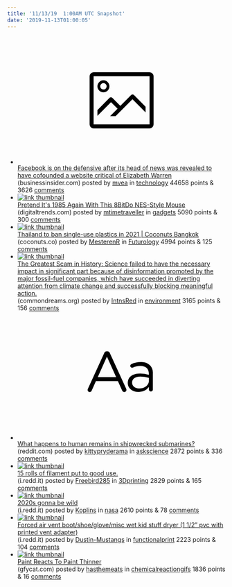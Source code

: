 ```yaml
---
title: '11/13/19  1:00AM UTC Snapshot'
date: '2019-11-13T01:00:05'
---
```

<ul>
<li><a href='https://www.businessinsider.com/facebook-news-chief-cofounded-site-that-has-attacked-elizabeth-warren-2019-11'><svg version='1.1' viewBox='-34 -14 104 64' preserveAspectRatio='xMidYMid meet' xmlns='http://www.w3.org/2000/svg' xmlns:xlink='http://www.w3.org/1999/xlink'>
    <title>link thumbnail</title>
    <path d='M32,4H4A2,2,0,0,0,2,6V30a2,2,0,0,0,2,2H32a2,2,0,0,0,2-2V6A2,2,0,0,0,32,4ZM4,30V6H32V30Z'></path>
    <path d='M8.92,14a3,3,0,1,0-3-3A3,3,0,0,0,8.92,14Zm0-4.6A1.6,1.6,0,1,1,7.33,11,1.6,1.6,0,0,1,8.92,9.41Z'></path>
    <path d='M22.78,15.37l-5.4,5.4-4-4a1,1,0,0,0-1.41,0L5.92,22.9v2.83l6.79-6.79L16,22.18l-3.75,3.75H15l8.45-8.45L30,24V21.18l-5.81-5.81A1,1,0,0,0,22.78,15.37Z'></path>
</svg></a><div><div class='linkTitle'><a href='https://www.businessinsider.com/facebook-news-chief-cofounded-site-that-has-attacked-elizabeth-warren-2019-11'>Facebook is on the defensive after its head of news was revealed to have cofounded a website critical of Elizabeth Warren</a></div>(businessinsider.com) posted by <a href='https://www.reddit.com/user/mvea'>mvea</a> in <a href='https://www.reddit.com/r/technology'>technology</a> 44658 points & 3626 <a href='https://www.reddit.com/r/technology/comments/dv9nlr/facebook_is_on_the_defensive_after_its_head_of/'>comments</a></div></li>

<li><a href='https://www.digitaltrends.com/gaming/8bitdo-nes-style-mouse/'><img src='https://a.thumbs.redditmedia.com/6NRuTacF6BTo0dSNdPyzXRpVYKSYBaqjOwYcn61F3r8.jpg' alt='link thumbnail'></a><div><div class='linkTitle'><a href='https://www.digitaltrends.com/gaming/8bitdo-nes-style-mouse/'>Pretend It's 1985 Again With This 8BitDo NES-Style Mouse</a></div>(digitaltrends.com) posted by <a href='https://www.reddit.com/user/mtimetraveller'>mtimetraveller</a> in <a href='https://www.reddit.com/r/gadgets'>gadgets</a> 5090 points & 300 <a href='https://www.reddit.com/r/gadgets/comments/dv8m12/pretend_its_1985_again_with_this_8bitdo_nesstyle/'>comments</a></div></li>

<li><a href='https://coconuts.co/bangkok/news/thailand-to-ban-single-use-plastics-in-2021/'><img src='https://b.thumbs.redditmedia.com/3LWN0MQDjEKTnHuVtg-Xl0KphG7YgXqwLu1G3Q8iyiU.jpg' alt='link thumbnail'></a><div><div class='linkTitle'><a href='https://coconuts.co/bangkok/news/thailand-to-ban-single-use-plastics-in-2021/'>Thailand to ban single-use plastics in 2021 | Coconuts Bangkok</a></div>(coconuts.co) posted by <a href='https://www.reddit.com/user/MesterenR'>MesterenR</a> in <a href='https://www.reddit.com/r/Futurology'>Futurology</a> 4994 points & 125 <a href='https://www.reddit.com/r/Futurology/comments/dv8ueh/thailand_to_ban_singleuse_plastics_in_2021/'>comments</a></div></li>

<li><a href='https://www.commondreams.org/views/2019/11/11/greatest-scam-history-how-energy-companies-took-us-all'><img src='https://b.thumbs.redditmedia.com/ay6e92jInDy-a8x_zT3RxOYFcj6hr_gk1P33nxkZwsY.jpg' alt='link thumbnail'></a><div><div class='linkTitle'><a href='https://www.commondreams.org/views/2019/11/11/greatest-scam-history-how-energy-companies-took-us-all'>The Greatest Scam in History: Science failed to have the necessary impact in significant part because of disinformation promoted by the major fossil-fuel companies, which have succeeded in diverting attention from climate change and successfully blocking meaningful action.</a></div>(commondreams.org) posted by <a href='https://www.reddit.com/user/IntnsRed'>IntnsRed</a> in <a href='https://www.reddit.com/r/environment'>environment</a> 3165 points & 156 <a href='https://www.reddit.com/r/environment/comments/dv47rv/the_greatest_scam_in_history_science_failed_to/'>comments</a></div></li>

<li><a href='https://www.reddit.com/r/askscience/comments/dv2aqw/what_happens_to_human_remains_in_shipwrecked/'><svg version='1.1' viewBox='-34 -12 104 64' preserveAspectRatio='xMidYMid slice' xmlns='http://www.w3.org/2000/svg' xmlns:xlink='http://www.w3.org/1999/xlink'>
    <title>text link thumbnail</title>
    <path d='M12.19,8.84a1.45,1.45,0,0,0-1.4-1h-.12a1.46,1.46,0,0,0-1.42,1L1.14,26.56a1.29,1.29,0,0,0-.14.59,1,1,0,0,0,1,1,1.12,1.12,0,0,0,1.08-.77l2.08-4.65h11l2.08,4.59a1.24,1.24,0,0,0,1.12.83,1.08,1.08,0,0,0,1.08-1.08,1.64,1.64,0,0,0-.14-.57ZM6.08,20.71l4.59-10.22,4.6,10.22Z'>
    </path>
    <path d='M32.24,14.78A6.35,6.35,0,0,0,27.6,13.2a11.36,11.36,0,0,0-4.7,1,1,1,0,0,0-.58.89,1,1,0,0,0,.94.92,1.23,1.23,0,0,0,.39-.08,8.87,8.87,0,0,1,3.72-.81c2.7,0,4.28,1.33,4.28,3.92v.5a15.29,15.29,0,0,0-4.42-.61c-3.64,0-6.14,1.61-6.14,4.64v.05c0,2.95,2.7,4.48,5.37,4.48a6.29,6.29,0,0,0,5.19-2.48V26.9a1,1,0,0,0,1,1,1,1,0,0,0,1-1.06V19A5.71,5.71,0,0,0,32.24,14.78Zm-.56,7.7c0,2.28-2.17,3.89-4.81,3.89-1.94,0-3.61-1.06-3.61-2.86v-.06c0-1.8,1.5-3,4.2-3a15.2,15.2,0,0,1,4.22.61Z'>
    </path>
</svg></a><div><div class='linkTitle'><a href='https://www.reddit.com/r/askscience/comments/dv2aqw/what_happens_to_human_remains_in_shipwrecked/'>What happens to human remains in shipwrecked submarines?</a></div>(reddit.com) posted by <a href='https://www.reddit.com/user/kittypryderama'>kittypryderama</a> in <a href='https://www.reddit.com/r/askscience'>askscience</a> 2872 points & 336 <a href='https://www.reddit.com/r/askscience/comments/dv2aqw/what_happens_to_human_remains_in_shipwrecked/'>comments</a></div></li>

<li><a href='https://i.redd.it/mmtbskikm5y31.jpg'><img src='https://b.thumbs.redditmedia.com/_pE6wiNEo1rSXFjyRXDroazpY9U7q5Eukd1e-R_H1jo.jpg' alt='link thumbnail'></a><div><div class='linkTitle'><a href='https://i.redd.it/mmtbskikm5y31.jpg'>15 rolls of filament put to good use.</a></div>(i.redd.it) posted by <a href='https://www.reddit.com/user/Freebird285'>Freebird285</a> in <a href='https://www.reddit.com/r/3Dprinting'>3Dprinting</a> 2829 points & 165 <a href='https://www.reddit.com/r/3Dprinting/comments/dv2a6g/15_rolls_of_filament_put_to_good_use/'>comments</a></div></li>

<li><a href='https://i.redd.it/seikvb6y48y31.jpg'><img src='https://b.thumbs.redditmedia.com/8I0Ff4YKtPV_6KzgZtyCYtTmQwOXvXU3lfEN1SzA2fA.jpg' alt='link thumbnail'></a><div><div class='linkTitle'><a href='https://i.redd.it/seikvb6y48y31.jpg'>2020s gonna be wild</a></div>(i.redd.it) posted by <a href='https://www.reddit.com/user/Koplins'>Koplins</a> in <a href='https://www.reddit.com/r/nasa'>nasa</a> 2610 points & 78 <a href='https://www.reddit.com/r/nasa/comments/dv7o86/2020s_gonna_be_wild/'>comments</a></div></li>

<li><a href='https://i.redd.it/poa1p8mxg9y31.jpg'><img src='https://b.thumbs.redditmedia.com/j2RJdJpABbSQ1Yx-O4RUHnD39GCiOuIpCrmGKZ83qhQ.jpg' alt='link thumbnail'></a><div><div class='linkTitle'><a href='https://i.redd.it/poa1p8mxg9y31.jpg'>Forced air vent boot/shoe/glove/misc wet kid stuff dryer (1 1/2” pvc with printed vent adapter)</a></div>(i.redd.it) posted by <a href='https://www.reddit.com/user/Dustin-Mustangs'>Dustin-Mustangs</a> in <a href='https://www.reddit.com/r/functionalprint'>functionalprint</a> 2223 points & 104 <a href='https://www.reddit.com/r/functionalprint/comments/dvaag1/forced_air_vent_bootshoeglovemisc_wet_kid_stuff/'>comments</a></div></li>

<li><a href='https://gfycat.com/beloveddecimalblowfish'><img src='https://b.thumbs.redditmedia.com/TtkO4u9rSvJipAtDAwZJJGROiPvmHtZjnNNAmbaHuQE.jpg' alt='link thumbnail'></a><div><div class='linkTitle'><a href='https://gfycat.com/beloveddecimalblowfish'>Paint Reacts To Paint Thinner</a></div>(gfycat.com) posted by <a href='https://www.reddit.com/user/hasthemeats'>hasthemeats</a> in <a href='https://www.reddit.com/r/chemicalreactiongifs'>chemicalreactiongifs</a> 1836 points & 16 <a href='https://www.reddit.com/r/chemicalreactiongifs/comments/dvae8m/paint_reacts_to_paint_thinner/'>comments</a></div></li>

</ul>
